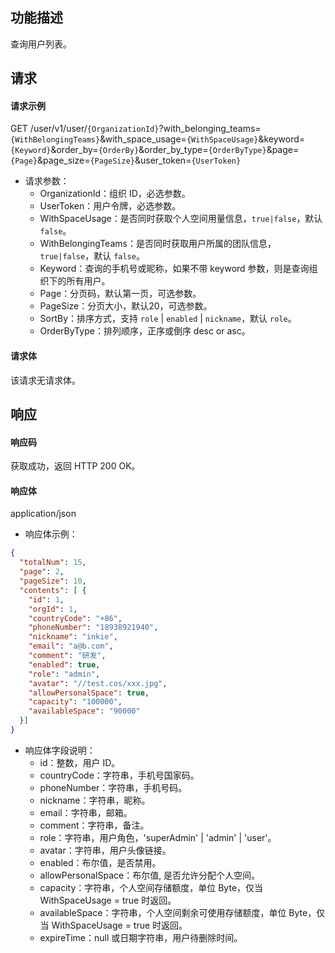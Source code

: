 ## 功能描述

查询用户列表。


## 请求

#### 请求示例

GET /user/v1/user/`{OrganizationId}`?with_belonging_teams=`{WithBelongingTeams}`&with_space_usage=`{WithSpaceUsage}`&keyword=`{Keyword}`&order_by=`{OrderBy}`&order_by_type=`{OrderByType}`&page=`{Page}`&page_size=`{PageSize}`&user_token=`{UserToken}`

- 请求参数：
  - OrganizationId：组织 ID，必选参数。
  - UserToken：用户令牌，必选参数。
  - WithSpaceUsage：是否同时获取个人空间用量信息，`true|false`，默认 `false`。
  - WithBelongingTeams：是否同时获取用户所属的团队信息，`true|false`，默认 `false`。
  - Keyword：查询的手机号或昵称，如果不带 keyword 参数，则是查询组织下的所有用户。
  - Page：分页码，默认第一页，可选参数。
  - PageSize：分页大小，默认20，可选参数。
  - SortBy：排序方式，支持 `role` | `enabled` | `nickname`，默认 `role`。
  - OrderByType：排列顺序，正序或倒序 desc or asc。
  
#### 请求体

该请求无请求体。

## 响应

#### 响应码

获取成功，返回 HTTP 200 OK。

#### 响应体

application/json

- 响应体示例：

```json
{
  "totalNum": 15,
  "page": 2,
  "pageSize": 10,
  "contents": [ {
    "id": 1,
    "orgId": 1,
    "countryCode": "+86",
    "phoneNumber": "18938921940",
    "nickname": "inkie",
    "email": "a@b.com",
    "comment": "研发",
    "enabled": true,
    "role": "admin",
    "avatar": "//test.cos/xxx.jpg",
    "allowPersonalSpace": true,
    "capacity": "100000",
    "availableSpace": "90000"
  }]
}
```

- 响应体字段说明：
  - id：整数，用户 ID。
  - countryCode：字符串，手机号国家码。
  - phoneNumber：字符串，手机号码。
  - nickname：字符串，昵称。
  - email：字符串，邮箱。
  - comment：字符串，备注。
  - role：字符串，用户角色，'superAdmin' | 'admin' | 'user'。
  - avatar：字符串，用户头像链接。
  - enabled：布尔值，是否禁用。
  - allowPersonalSpace：布尔值, 是否允许分配个人空间。
  - capacity：字符串，个人空间存储额度，单位 Byte，仅当 WithSpaceUsage = true 时返回。
  - availableSpace：字符串，个人空间剩余可使用存储额度，单位 Byte，仅当 WithSpaceUsage = true 时返回。
  - expireTime：null 或日期字符串，用户待删除时间。

